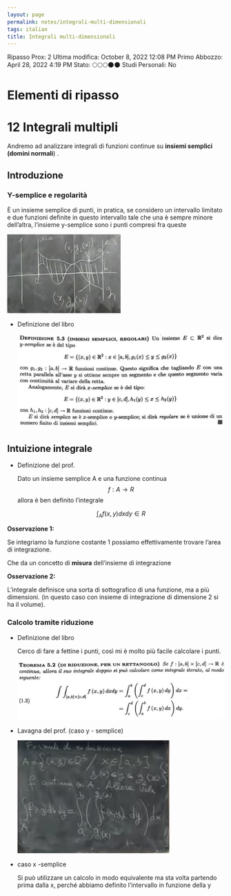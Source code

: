 ```yaml
---
layout: page
permalink: notes/integrali-multi-dimensionali
tags: italian
title: Integrali multi-dimensionali
---
```


Ripasso Prox: 2
Ultima modifica: October 8, 2022 12:08 PM
Primo Abbozzo: April 28, 2022 4:19 PM
Stato: 🌕🌕🌕🌑🌑
Studi Personali: No

# Elementi di ripasso

# 12 Integrali multipli

Andremo ad analizzare integrali di funzioni continue su **insiemi semplici (domini normali**) .

## Introduzione

### **Y-semplice e regolarità**

È un insieme semplice di punti, in pratica, se considero un intervallo limitato e due funzioni definite in questo intervallo tale che una è sempre minore dell’altra, l’insieme y-semplice sono i punti compresi fra queste

<img src="/images/notes/image/universita/ex-notion/Integrali multi-dimensionali/Untitled.png" alt="image/universita/ex-notion/Integrali multi-dimensionali/Untitled">

- Definizione del libro

    <img src="/images/notes/image/universita/ex-notion/Integrali multi-dimensionali/Untitled 1.png" alt="image/universita/ex-notion/Integrali multi-dimensionali/Untitled 1">


## Intuizione integrale

- Definizione del prof.

    Dato un insieme semplice A e una funzione continua $$f:A \to R$$ allora è ben definito l’integrale

    $$
    \int_Af(x, y) dxdy \in R
    $$


**Osservazione 1:**

Se integriamo la funzione costante 1 possiamo effettivamente trovare l’area di integrazione.

Che da un concetto di **misura** dell’insieme di integrazione

**Osservazione 2:**

L’integrale definisce una sorta di sottografico di una funzione, ma a più dimensioni. (in questo caso con insieme di integrazione di dimensione 2 si ha il volume).

### Calcolo tramite riduzione

- Definizione del libro

    Cerco di fare a fettine i punti, così mi è molto più facile calcolare i punti.

    <img src="/images/notes/image/universita/ex-notion/Integrali multi-dimensionali/Untitled 2.png" alt="image/universita/ex-notion/Integrali multi-dimensionali/Untitled 2">

- Lavagna del prof. (caso y - semplice)

    <img src="/images/notes/image/universita/ex-notion/Integrali multi-dimensionali/Untitled 3.png" alt="image/universita/ex-notion/Integrali multi-dimensionali/Untitled 3">

- caso x -semplice

    Si può utilizzare un calcolo in modo equivalente ma sta volta partendo prima dalla x, perché abbiamo definito l’intervallo in funzione della y